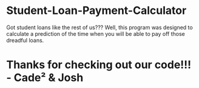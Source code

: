 # Student-Loan-Payment-Calculator
Got student loans like the rest of us??? Well, this program was designed to calculate a prediction of the time when you will be able to pay off those dreadful loans.
# Thanks for checking out our code!!! - Cade² & Josh
